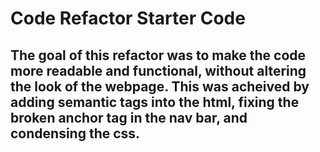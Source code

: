 # Code Refactor Starter Code

## The goal of this refactor was to make the code more readable and functional, without altering the look of the webpage. This was acheived by adding semantic tags into the html, fixing the broken anchor tag in the nav bar, and condensing the css.
